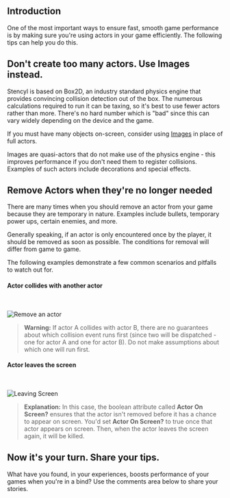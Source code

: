 ## Introduction

One of the most important ways to ensure fast, smooth game performance is by making sure you're using actors in your game efficiently. The following tips can help you do this.


## Don't create too many actors. Use Images instead.

Stencyl is based on Box2D, an industry standard physics engine that provides convincing collision detection out of the box. The numerous calculations required to run it can be taxing, so it's best to use fewer actors rather than more. There's no hard number which is "bad" since this can vary widely depending on the device and the game.

If you must have many objects on-screen, consider using [Images](https://www.stencyl.com/help/view/image-api) in place of full actors. 

Images are quasi-actors that do not make use of the physics engine - this improves performance if you don't need them to register collisions. Examples of such actors include decorations and special effects.


## Remove Actors when they're no longer needed

There are many times when you should remove an actor from your game because they are temporary in nature. Examples include bullets, temporary power ups, certain enemies, and more.

Generally speaking, if an actor is only encountered once by the player, it should be removed as soon as possible. The conditions for removal will differ from game to game. 

The following examples demonstrate a few common scenarios and pitfalls to watch out for.


#### Actor collides with another actor

<br/>

![Remove an actor](https://static.stencyl.com/help/images/KillOnCollision.png)

> **Warning:** If actor A collides with actor B, there are no guarantees about which collision event runs first (since two will be dispatched - one for actor A and one for actor B). Do not make assumptions about which one will run first.


#### Actor leaves the screen

<br/>

![Leaving Screen](https://static.stencyl.com/help/images/RemoveAfterLeavingScreen.png)

> **Explanation:** In this case, the boolean attribute called **Actor On Screen?** ensures that the actor isn't removed before it has a chance to appear on screen. You'd set **Actor On Screen?** to true once that actor appears on screen. Then, when the actor leaves the screen again, it will be killed.
 

## Now it's your turn. Share your tips.

What have you found, in your experiences, boosts performance of your games when you're in a bind? Use the comments area below to share your stories.
